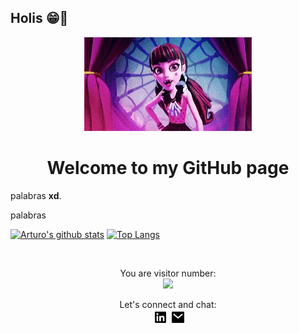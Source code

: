 ## Holis 😁👋

<div align="center"><img src="./images/Welcome.gif"></div>

<h1 align="center">Welcome to my GitHub page</h1>

<!--### <div><p align="center"><a href="https://starsheriff2.github.io/Portfolio/">Check my Portfolio page</a></p></div>-->

 palabras <strong>xd</strong>.

palabras


[![Arturo's github stats](https://github-readme-stats.vercel.app/api?username=StarSheriff2&count_private=true&show_icons=true&theme=synthwave)](https://github.com/anuraghazra/github-readme-stats)
[![Top Langs](https://github-readme-stats.vercel.app/api/top-langs/?username=StarSheriff2&layout=compact)](https://github.com/anuraghazra/github-readme-stats)

<br>

<p align="center"> 
  You are visitor number: <br>
  <img src="https://profile-counter.glitch.me/isinicolle/count.svg" />
</p>

<div align="center">Let's connect and chat:<br>
 &nbsp;<a href="https://www.linkedin.com/"><img src="images/linkedin-box-fill.png"></a>&nbsp;<a href="mailto:<nowiki>isis.zapata.hn@gmail.com?subject="Hi"><img src="images/mail-fill.png"></a></div>

